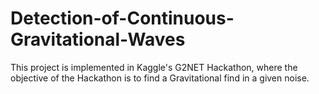 # Detection-of-Continuous-Gravitational-Waves
This project is implemented in Kaggle's G2NET Hackathon, where the objective of the Hackathon is to find a Gravitational find in a given noise.
